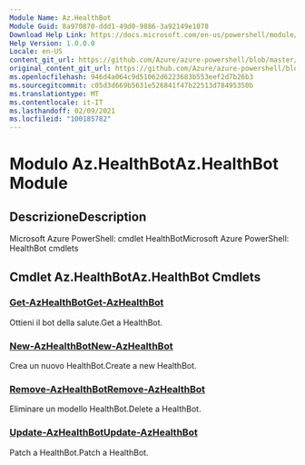```yaml
---
Module Name: Az.HealthBot
Module Guid: 8a970870-ddd1-49d0-9886-3a92149e1078
Download Help Link: https://docs.microsoft.com/en-us/powershell/module/az.healthbot
Help Version: 1.0.0.0
Locale: en-US
content_git_url: https://github.com/Azure/azure-powershell/blob/master/src/HealthBot/help/Az.HealthBot.md
original_content_git_url: https://github.com/Azure/azure-powershell/blob/master/src/HealthBot/help/Az.HealthBot.md
ms.openlocfilehash: 946d4a064c9d51062d6223683b553eef2d7b26b3
ms.sourcegitcommit: c05d3d669b5631e526841f47b22513d78495350b
ms.translationtype: MT
ms.contentlocale: it-IT
ms.lasthandoff: 02/09/2021
ms.locfileid: "100185782"
---
```

# <span data-ttu-id="fca76-101">Modulo Az.HealthBot</span><span class="sxs-lookup"><span data-stu-id="fca76-101">Az.HealthBot Module</span></span>
## <span data-ttu-id="fca76-102">Descrizione</span><span class="sxs-lookup"><span data-stu-id="fca76-102">Description</span></span>
<span data-ttu-id="fca76-103">Microsoft Azure PowerShell: cmdlet HealthBot</span><span class="sxs-lookup"><span data-stu-id="fca76-103">Microsoft Azure PowerShell: HealthBot cmdlets</span></span>

## <span data-ttu-id="fca76-104">Cmdlet Az.HealthBot</span><span class="sxs-lookup"><span data-stu-id="fca76-104">Az.HealthBot Cmdlets</span></span>
### [<span data-ttu-id="fca76-105">Get-AzHealthBot</span><span class="sxs-lookup"><span data-stu-id="fca76-105">Get-AzHealthBot</span></span>](Get-AzHealthBot.md)
<span data-ttu-id="fca76-106">Ottieni il bot della salute.</span><span class="sxs-lookup"><span data-stu-id="fca76-106">Get a HealthBot.</span></span>

### [<span data-ttu-id="fca76-107">New-AzHealthBot</span><span class="sxs-lookup"><span data-stu-id="fca76-107">New-AzHealthBot</span></span>](New-AzHealthBot.md)
<span data-ttu-id="fca76-108">Crea un nuovo HealthBot.</span><span class="sxs-lookup"><span data-stu-id="fca76-108">Create a new HealthBot.</span></span>

### [<span data-ttu-id="fca76-109">Remove-AzHealthBot</span><span class="sxs-lookup"><span data-stu-id="fca76-109">Remove-AzHealthBot</span></span>](Remove-AzHealthBot.md)
<span data-ttu-id="fca76-110">Eliminare un modello HealthBot.</span><span class="sxs-lookup"><span data-stu-id="fca76-110">Delete a HealthBot.</span></span>

### [<span data-ttu-id="fca76-111">Update-AzHealthBot</span><span class="sxs-lookup"><span data-stu-id="fca76-111">Update-AzHealthBot</span></span>](Update-AzHealthBot.md)
<span data-ttu-id="fca76-112">Patch a HealthBot.</span><span class="sxs-lookup"><span data-stu-id="fca76-112">Patch a HealthBot.</span></span>

